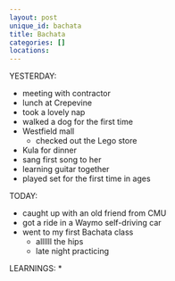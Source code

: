 ```yaml
---
layout: post
unique_id: bachata
title: Bachata
categories: []
locations: 
---
```


YESTERDAY:
* meeting with contractor
* lunch at Crepevine
* took a lovely nap
* walked a dog for the first time
* Westfield mall
  * checked out the Lego store
* Kula for dinner
* sang first song to her
* learning guitar together
* played set for the first time in ages

TODAY:
* caught up with an old friend from CMU
* got a ride in a Waymo self-driving car
* went to my first Bachata class
  * allllll the hips
  * late night practicing

LEARNINGS:
* 
